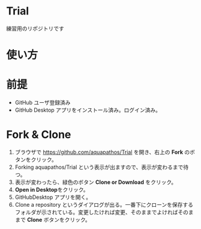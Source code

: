 # Trial
練習用のリポジトリです

# 使い方

# 前提
- GitHub ユーザ登録済み
- GitHub Desktop アプリをインストール済み。ログイン済み。

# Fork &amp; Clone

1. ブラウザで https://github.com/aquapathos/Trial を開き、右上の **Fork** のボタンをクリック。
2. Forking aquapathos/Trial という表示が出ますので、表示が変わるまで待つ。
3. 表示が変わったら、緑色のボタン **Clone or Download** をクリック。
4. **Open in Desktop**をクリック。
5. GitHubDesktop アプリを開く。
6. Clone a repository というダイアログが出る。一番下にクローンを保存するフォルダが示されている。変更したければ変更、そのままでよければそのままで **Clone** ボタンをクリック。

